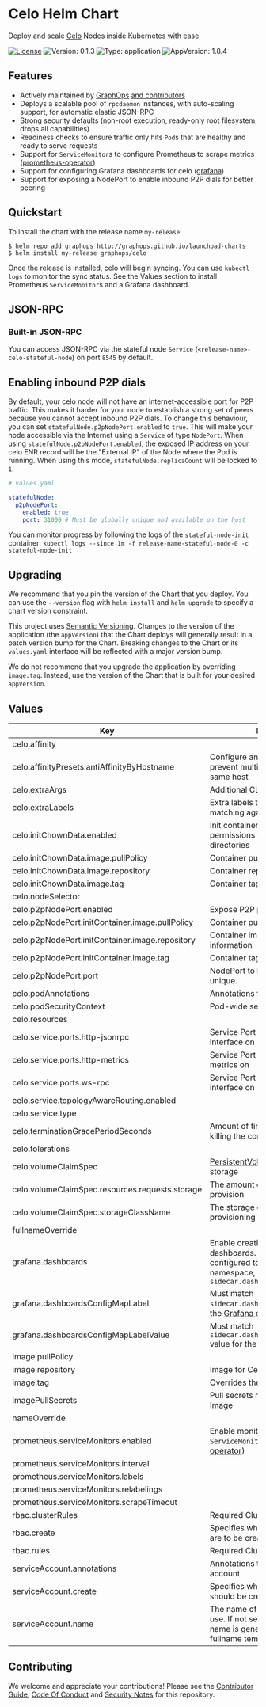 # Celo Helm Chart

Deploy and scale [Celo](https://github.com/celo-org/celo-blockchain) Nodes inside Kubernetes with ease

[![License](https://img.shields.io/badge/License-Apache%202.0-blue.svg)](https://opensource.org/licenses/Apache-2.0) ![Version: 0.1.3](https://img.shields.io/badge/Version-0.1.3-informational?style=flat-square) ![Type: application](https://img.shields.io/badge/Type-application-informational?style=flat-square) ![AppVersion: 1.8.4](https://img.shields.io/badge/AppVersion-1.8.4-informational?style=flat-square)

## Features

- Actively maintained by [GraphOps](https://graphops.xyz) [and contributors](https://github.com/graphops/launchpad-charts/graphs/contributors)
- Deploys a scalable pool of `rpcdaemon` instances, with auto-scaling support, for automatic elastic JSON-RPC
- Strong security defaults (non-root execution, ready-only root filesystem, drops all capabilities)
- Readiness checks to ensure traffic only hits `Pod`s that are healthy and ready to serve requests
- Support for `ServiceMonitor`s to configure Prometheus to scrape metrics ([prometheus-operator](https://github.com/prometheus-operator/prometheus-operator))
- Support for configuring Grafana dashboards for celo ([grafana](https://github.com/grafana/helm-charts/tree/main/charts/grafana))
- Support for exposing a NodePort to enable inbound P2P dials for better peering

## Quickstart

To install the chart with the release name `my-release`:

```console
$ helm repo add graphops http://graphops.github.io/launchpad-charts
$ helm install my-release graphops/celo
```

Once the release is installed, celo will begin syncing. You can use `kubectl logs` to monitor the sync status. See the Values section to install Prometheus `ServiceMonitor`s and a Grafana dashboard.

## JSON-RPC

### Built-in JSON-RPC

You can access JSON-RPC via the stateful node `Service` (`<release-name>-celo-stateful-node`) on port `8545` by default.

## Enabling inbound P2P dials

By default, your celo node will not have an internet-accessible port for P2P traffic. This makes it harder for your node to establish a strong set of peers because you cannot accept inbound P2P dials. To change this behaviour, you can set `statefulNode.p2pNodePort.enabled` to `true`. This will make your node accessible via the Internet using a `Service` of type `NodePort`. When using `statefulNode.p2pNodePort.enabled`, the exposed IP address on your celo ENR record will be the "External IP" of the Node where the Pod is running. When using this mode, `statefulNode.replicaCount` will be locked to `1`.

```yaml
# values.yaml

statefulNode:
  p2pNodePort:
    enabled: true
    port: 31000 # Must be globally unique and available on the host
```

You can monitor progress by following the logs of the `stateful-node-init` container: `kubectl logs --since 1m -f release-name-stateful-node-0 -c stateful-node-init`

## Upgrading

We recommend that you pin the version of the Chart that you deploy. You can use the `--version` flag with `helm install` and `helm upgrade` to specify a chart version constraint.

This project uses [Semantic Versioning](https://semver.org/). Changes to the version of the application (the `appVersion`) that the Chart deploys will generally result in a patch version bump for the Chart. Breaking changes to the Chart or its `values.yaml` interface will be reflected with a major version bump.

We do not recommend that you upgrade the application by overriding `image.tag`. Instead, use the version of the Chart that is built for your desired `appVersion`.

## Values

| Key | Description | Type | Default |
|-----|-------------|------|---------|
 | celo.affinity |  | object | `{}` |
 | celo.affinityPresets.antiAffinityByHostname | Configure anti-affinity rules to prevent multiple instances on the same host | bool | `true` |
 | celo.extraArgs | Additional CLI arguments | list | `[]` |
 | celo.extraLabels | Extra labels to attach to the Pod for matching against | object | `{}` |
 | celo.initChownData.enabled | Init container to set the correct permissions to access data directories | bool | `true` |
 | celo.initChownData.image.pullPolicy | Container pull policy | string | `"IfNotPresent"` |
 | celo.initChownData.image.repository | Container repository | string | `"busybox"` |
 | celo.initChownData.image.tag | Container tag | string | `"1.36.1"` |
 | celo.nodeSelector |  | object | `{}` |
 | celo.p2pNodePort.enabled | Expose P2P port via NodePort | bool | `false` |
 | celo.p2pNodePort.initContainer.image.pullPolicy | Container pull policy | string | `"IfNotPresent"` |
 | celo.p2pNodePort.initContainer.image.repository | Container image to fetch nodeport information | string | `"lachlanevenson/k8s-kubectl"` |
 | celo.p2pNodePort.initContainer.image.tag | Container tag | string | `"v1.25.4"` |
 | celo.p2pNodePort.port | NodePort to be used. Must be unique. | int | `31000` |
 | celo.podAnnotations | Annotations for the `Pod` | object | `{}` |
 | celo.podSecurityContext | Pod-wide security context | object | `{"fsGroup":101337,"runAsGroup":101337,"runAsNonRoot":true,"runAsUser":101337}` |
 | celo.resources |  | object | `{}` |
 | celo.service.ports.http-jsonrpc | Service Port to expose JSON-RPC interface on | int | `8545` |
 | celo.service.ports.http-metrics | Service Port to expose Prometheus metrics on | int | `6060` |
 | celo.service.ports.ws-rpc | Service Port to expose WS-RPC interface on | int | `8546` |
 | celo.service.topologyAwareRouting.enabled |  | bool | `false` |
 | celo.service.type |  | string | `"ClusterIP"` |
 | celo.terminationGracePeriodSeconds | Amount of time to wait before force-killing the container | int | `60` |
 | celo.tolerations |  | list | `[]` |
 | celo.volumeClaimSpec | [PersistentVolumeClaimSpec](https://kubernetes.io/docs/reference/generated/kubernetes-api/v1.23/#persistentvolumeclaimspec-v1-core) for storage | object | `{"accessModes":["ReadWriteOnce"],"resources":{"requests":{"storage":"1.5Ti"}},"storageClassName":null}` |
 | celo.volumeClaimSpec.resources.requests.storage | The amount of disk space to provision | string | `"1.5Ti"` |
 | celo.volumeClaimSpec.storageClassName | The storage class to use when provisioning a persistent volume | string | `nil` |
 | fullnameOverride |  | string | `""` |
 | grafana.dashboards | Enable creation of Grafana dashboards. [Grafana chart](https://github.com/grafana/helm-charts/tree/main/charts/grafana#grafana-helm-chart) must be configured to search this namespace, see `sidecar.dashboards.searchNamespace` | bool | `false` |
 | grafana.dashboardsConfigMapLabel | Must match `sidecar.dashboards.label` value for the [Grafana chart](https://github.com/grafana/helm-charts/tree/main/charts/grafana#grafana-helm-chart) | string | `"grafana_dashboard"` |
 | grafana.dashboardsConfigMapLabelValue | Must match `sidecar.dashboards.labelValue` value for the [Grafana chart](https://github.com/grafana/helm-charts/tree/main/charts/grafana#grafana-helm-chart) | string | `"1"` |
 | image.pullPolicy |  | string | `"IfNotPresent"` |
 | image.repository | Image for Celo | string | `"us.gcr.io/celo-org/geth"` |
 | image.tag | Overrides the image tag | string | Chart.appVersion |
 | imagePullSecrets | Pull secrets required to fetch the Image | list | `[]` |
 | nameOverride |  | string | `""` |
 | prometheus.serviceMonitors.enabled | Enable monitoring by creating `ServiceMonitor` CRDs ([prometheus-operator](https://github.com/prometheus-operator/prometheus-operator)) | bool | `false` |
 | prometheus.serviceMonitors.interval |  | string | `nil` |
 | prometheus.serviceMonitors.labels |  | object | `{}` |
 | prometheus.serviceMonitors.relabelings |  | list | `[]` |
 | prometheus.serviceMonitors.scrapeTimeout |  | string | `nil` |
 | rbac.clusterRules | Required ClusterRole rules | list | See `values.yaml` |
 | rbac.create | Specifies whether RBAC resources are to be created | bool | `true` |
 | rbac.rules | Required ClusterRole rules | list | See `values.yaml` |
 | serviceAccount.annotations | Annotations to add to the service account | object | `{}` |
 | serviceAccount.create | Specifies whether a service account should be created | bool | `true` |
 | serviceAccount.name | The name of the service account to use. If not set and create is true, a name is generated using the fullname template | string | `""` |

## Contributing

We welcome and appreciate your contributions! Please see the [Contributor Guide](/CONTRIBUTING.md), [Code Of Conduct](/CODE_OF_CONDUCT.md) and [Security Notes](/SECURITY.md) for this repository.

